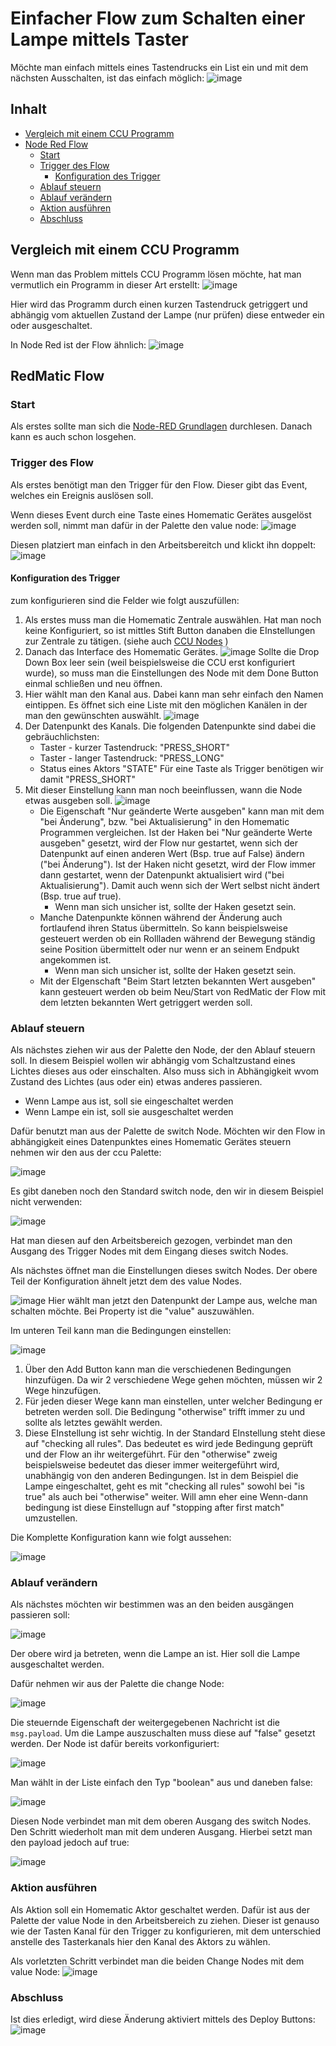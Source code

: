 # Einfacher Flow zum Schalten einer Lampe mittels Taster

Möchte man einfach mittels eines Tastendrucks ein List ein und mit dem nächsten Ausschalten, ist das einfach möglich:
![image](https://user-images.githubusercontent.com/12692680/44587420-2ebe2d00-a7b3-11e8-8f43-9019480b0600.png)

## Inhalt
  - [Vergleich mit einem CCU Programm](#vergleich-mit-einem-ccu-programm)
  - [Node Red Flow](#node-red-flow)
    - [Start](#start)
    - [Trigger des Flow](#trigger-des-flow)
      - [Konfiguration des Trigger](#konfiguration-des-trigger)
    - [Ablauf steuern](#ablauf-steuern)
    - [Ablauf verändern](#ablauf-verandern)
    - [Aktion ausführen](#aktion-ausfuhren)
    - [Abschluss](#abschluss)

## Vergleich mit einem CCU Programm

Wenn man das Problem mittels CCU Programm lösen möchte, hat man vermutlich ein Programm in dieser Art erstellt:
![image](https://user-images.githubusercontent.com/12692680/45623821-de23b200-ba88-11e8-94ee-053888e7bac5.png)

Hier wird das Programm durch einen kurzen Tastendruck getriggert und abhängig vom aktuellen Zustand der Lampe (nur prüfen) diese entweder ein oder ausgeschaltet.

In Node Red ist der Flow ähnlich:
![image](https://user-images.githubusercontent.com/12692680/44587420-2ebe2d00-a7b3-11e8-8f43-9019480b0600.png)


## RedMatic Flow
### Start
Als erstes sollte man sich die [Node-RED Grundlagen](Node-RED) durchlesen. Danach kann es auch schon losgehen.


### Trigger des Flow
Als erstes benötigt man den Trigger für den Flow. Dieser gibt das Event, welches ein Ereignis auslösen soll.

Wenn dieses Event durch eine Taste eines Homematic Gerätes ausgelöst werden soll, nimmt man dafür in der Palette den value node:
![image](https://user-images.githubusercontent.com/12692680/44587497-67f69d00-a7b3-11e8-9284-9b5b022cec19.png)

Diesen platziert man einfach in den Arbeitsbereitch und klickt ihn doppelt:
![image](https://user-images.githubusercontent.com/12692680/44587735-1dc1eb80-a7b4-11e8-860f-d5058af7432c.png)

#### Konfiguration des Trigger
zum konfigurieren sind die Felder wie folgt auszufüllen:
1. Als erstes muss man die Homematic Zentrale auswählen. Hat man noch keine Konfiguriert, so ist mittles Stift Button danaben die EInstellungen zur Zentrale zu tätigen. (siehe auch [CCU Nodes](CCU-Nodes) )
2. Danach das Interface des Homematic Gerätes. ![image](https://user-images.githubusercontent.com/12692680/44587957-b3f61180-a7b4-11e8-886d-9aa9c8d3b5cf.png) Sollte die Drop Down Box leer sein (weil beispielsweise die CCU erst konfiguriert wurde), so muss man die Einstellungen des Node mit dem Done Button einmal schließen und neu öffnen.
3. Hier wählt man den Kanal aus. Dabei kann man sehr einfach den Namen eintippen. Es öffnet sich eine Liste mit den möglichen Kanälen in der man den gewünschten auswählt. ![image](https://user-images.githubusercontent.com/12692680/44588257-8198e400-a7b5-11e8-943d-fd55bdae5bca.png)
4. Der Datenpunkt des Kanals. Die folgenden Datenpunkte sind dabei die gebräuchlichsten:
    * Taster - kurzer Tastendruck: "PRESS_SHORT"
    * Taster - langer Tastendruck: "PRESS_LONG"
    * Status eines Aktors "STATE"
    Für eine Taste als Trigger benötigen wir damit "PRESS_SHORT"
5. Mit dieser Einstellung kann man noch beeinflussen, wann die Node etwas ausgeben soll.
![image](https://user-images.githubusercontent.com/12692680/44588712-c2452d00-a7b6-11e8-9fbf-db21c17b9fdd.png)
    * Die Eigenschaft "Nur geänderte Werte ausgeben" kann man mit dem "bei Änderung", bzw. "bei Aktualisierung" in den Homematic Programmen vergleichen. Ist der Haken bei "Nur geänderte Werte ausgeben" gesetzt, wird der Flow nur gestartet, wenn sich der Datenpunkt auf einen anderen Wert (Bsp. true auf False) ändern ("bei Änderung"). Ist der Haken nicht gesetzt, wird der Flow immer dann gestartet, wenn der Datenpunkt aktualisiert wird ("bei Aktualisierung"). Damit auch wenn sich der Wert selbst nicht ändert (Bsp. true auf true).
      * Wenn man sich unsicher ist, sollte der Haken gesetzt sein.
    * Manche Datenpunkte können während der Änderung auch fortlaufend ihren Status übermitteln. So kann beispielsweise gesteuert werden ob ein Rollladen während der Bewegung ständig seine Position übermittelt oder nur wenn er an seinem Endpukt angekommen ist.
      * Wenn man sich unsicher ist, sollte der Haken gesetzt sein.
    * Mit der EIgenschaft "Beim Start letzten bekannten Wert ausgeben" kann gesteuert werden ob beim Neu/Start von RedMatic der Flow mit dem letzten bekannten Wert getriggert werden soll.

### Ablauf steuern
Als nächstes ziehen wir aus der Palette den Node, der den Ablauf steuern soll. In diesem Beispiel wollen wir abhängig vom Schaltzustand eines Lichtes dieses aus oder einschalten. Also muss sich in Abhängigkeit wvom Zustand des Lichtes (aus oder ein) etwas anderes passieren.
 - Wenn Lampe aus ist, soll sie eingeschaltet werden
 - Wenn Lampe ein ist, soll sie ausgeschaltet werden

Dafür benutzt man aus der Palette de switch Node.
Möchten wir den Flow in abhängigkeit eines Datenpunktes eines Homematic Gerätes steuern nehmen wir den aus der ccu Palette:

![image](https://user-images.githubusercontent.com/12692680/44588995-970f0d80-a7b7-11e8-9bff-2d1da501345a.png)


Es gibt daneben noch den Standard switch node, den wir in diesem Beispiel nicht verwenden:

![image](https://user-images.githubusercontent.com/12692680/44588964-7ba40280-a7b7-11e8-8c02-6816a98a2122.png)


Hat man diesen auf den Arbeitsbereich gezogen, verbindet man den Ausgang des Trigger Nodes mit dem Eingang dieses switch Nodes.

Als nächstes öffnet man die Einstellungen dieses switch Nodes.
Der obere Teil der Konfiguration ähnelt jetzt dem des value Nodes.

![image](https://user-images.githubusercontent.com/12692680/44589104-e5bca780-a7b7-11e8-9609-57bc04de5f42.png)
Hier wählt man jetzt den Datenpunkt der Lampe aus, welche man schalten möchte.
Bei Property ist die "value" auszuwählen.

Im unteren Teil kann man die Bedingungen einstellen:

![image](https://user-images.githubusercontent.com/12692680/44589627-4f898100-a7b9-11e8-878d-316b88b4e3e0.png)

1. Über den Add Button kann man die verschiedenen Bedingungen hinzufügen. Da wir 2 verschiedene Wege gehen möchten, müssen wir 2 Wege hinzufügen.
2. Für jeden dieser Wege kann man einstellen, unter welcher Bedingung er betreten werden soll. Die Bedingung "otherwise" trifft immer zu und sollte als letztes gewählt werden.
3. Diese EInstellung ist sehr wichtig. In der Standard EInstellung steht diese auf "checking all rules". Das bedeutet es wird jede Bedingung geprüft und der Flow an ihr weitergeführt. Für den "otherwise" zweig beispielsweise bedeutet das dieser immer weitergeführt wird, unabhängig von den anderen Bedingungen. Ist in dem Beispiel die Lampe eingeschaltet, geht es mit "checking all rules" sowohl bei "is true" als auch bei "otherwise" weiter. Will amn eher eine Wenn-dann bedingung ist diese Einstellugn auf "stopping after first match" umzustellen.

Die Komplette Konfiguration kann wie folgt aussehen:

![image](https://user-images.githubusercontent.com/12692680/44590081-8a3fe900-a7ba-11e8-921f-e0ba6d4214c2.png)

### Ablauf verändern
Als nächstes möchten wir bestimmen was an den beiden ausgängen passieren soll:

![image](https://user-images.githubusercontent.com/12692680/44590167-c4a98600-a7ba-11e8-84fa-8c6c3b93f114.png)

Der obere wird ja betreten, wenn die Lampe an ist. Hier soll die Lampe ausgeschaltet werden.

Dafür nehmen wir aus der Palette die change Node:

![image](https://user-images.githubusercontent.com/12692680/44590222-eefb4380-a7ba-11e8-8157-0387bdae5f8c.png)

Die steuernde Eigenschaft der weitergegebenen Nachricht ist die `msg.payload`. Um die Lampe auszuschalten muss diese auf "false" gesetzt werden. Der Node ist dafür bereits vorkonfiguriert:

![image](https://user-images.githubusercontent.com/12692680/44590285-12be8980-a7bb-11e8-89cf-0e96f34f5170.png)

Man wählt in der Liste einfach den Typ "boolean" aus und daneben false:

![image](https://user-images.githubusercontent.com/12692680/44590418-692bc800-a7bb-11e8-9773-824e69721a0f.png)

Diesen Node verbindet man mit dem oberen Ausgang des switch Nodes. Den Schritt wiederholt man mit dem underen Ausgang. Hierbei setzt man den payload jedoch auf true:

![image](https://user-images.githubusercontent.com/12692680/44590514-a3956500-a7bb-11e8-835e-76600cd1f17d.png)

### Aktion ausführen
Als Aktion soll ein Homematic Aktor geschaltet werden.
Dafür ist aus der Palette der value Node in den Arbeitsbereich zu ziehen.
Dieser ist genauso wie der Tasten Kanal für den Trigger zu konfigurieren, mit dem unterschied anstelle des Tasterkanals hier den Kanal des Aktors zu wählen.

Als vorletzten Schritt verbindet man die beiden Change Nodes mit dem value Node:
![image](https://user-images.githubusercontent.com/12692680/44587420-2ebe2d00-a7b3-11e8-8f43-9019480b0600.png)

### Abschluss
Ist dies erledigt, wird diese Änderung aktiviert mittels des Deploy Buttons:
![image](https://user-images.githubusercontent.com/12692680/44590937-962caa80-a7bc-11e8-9df3-592da55d8098.png)

